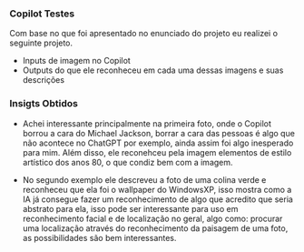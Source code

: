 ### Copilot Testes

Com base no que foi apresentado no enunciado do projeto eu realizei o seguinte projeto.
- Inputs de imagem no Copilot
- Outputs do que ele reconheceu em cada uma dessas imagens e suas descrições

### Insigts Obtidos

- Achei interessante principalmente na primeira foto, onde o Copilot borrou a cara do Michael Jackson, borrar a cara das pessoas é algo que não acontece no ChatGPT por exemplo, ainda assim foi algo inesperado para mim. Além disso, ele reconehceu pela imagem elementos de estilo artístico dos anos 80, o que condiz bem com a imagem.

- No segundo exemplo ele descreveu a foto de uma colina verde e reconheceu que ela foi o wallpaper do WindowsXP, isso mostra como a IA já consegue fazer um reconhecimento de algo que acredito que seria abstrato para ela, isso pode ser interessante para uso em reconhecimento facial e de localização no geral, algo como: procurar uma localização através do reconhecimento da paisagem de uma foto, as possibilidades são bem interessantes.
